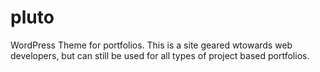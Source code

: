 # pluto

WordPress Theme for portfolios.
This is a site geared wtowards web developers, but can still be used for all types of project based portfolios.
